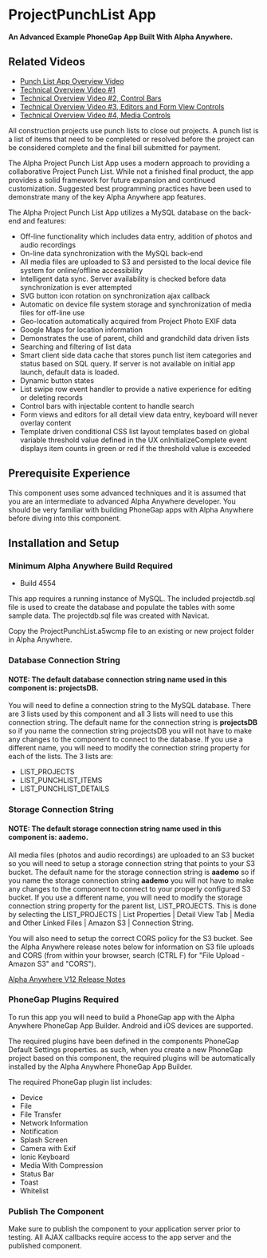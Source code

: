 # ProjectPunchList App

**An Advanced Example PhoneGap App Built With Alpha Anywhere.** 





## Related Videos

* [Punch List App Overview Video](https://youtu.be/xh2aoR-UFzg)
* [Technical Overview Video #1](https://youtu.be/l3CJzUXTSxc)
* [Technical Overview Video #2, Control Bars](https://youtu.be/9o_3VONGrVc)
* [Technical Overview Video #3, Editors and Form View Controls](https://youtu.be/t7ekCu9tVPM)
* [Technical Overview Video #4, Media Controls](https://youtu.be/9OwEq5koD_8)

All construction projects use punch lists to close out projects. A punch list is a list of items that need to be completed or resolved before the project can be considered complete and the final bill submitted for payment.

The Alpha Project Punch List App uses a modern approach to providing a collaborative Project Punch List. While not a finished final product, the app provides a solid framework for future expansion and continued customization. Suggested best programming practices have been used to demonstrate many of the key Alpha Anywhere app features.

The Alpha Project Punch List App utilizes a MySQL database on the back-end and features:

* Off-line functionality which includes data entry, addition of photos and audio recordings
* On-line data synchronization with the MySQL back-end
* All media files are uploaded to S3 and persisted to the local device file system for online/offline accessibility
* Intelligent data sync. Server availability is checked before data synchronization is ever attempted
* SVG button icon rotation on synchronization ajax callback
* Automatic on device file system storage and synchronization of media files for off-line use
* Geo-location automatically acquired from Project Photo EXIF data
* Google Maps for location information
* Demonstrates the use of parent, child and grandchild data driven lists
* Searching and filtering of list data
* Smart client side data cache that stores punch list item categories and status based on SQL query. If server is not available on initial app launch, default data is loaded. 
* Dynamic button states
* List swipe row event handler to provide a native experience for editing or deleting records
* Control bars with injectable content to handle search
* Form views and editors for all detail view data entry, keyboard will never overlay content
* Template driven conditional CSS list layout templates based on global variable threshold value defined in the UX onInitializeComplete event displays item counts in green or red if the threshold value is exceeded

## Prerequisite Experience

This component uses some advanced techniques and it is assumed that you are an intermediate to advanced Alpha Anywhere developer. You should be very familiar with building PhoneGap apps with Alpha Anywhere before diving into this component. 

## Installation and Setup

### Minimum Alpha Anywhere Build Required

* Build 4554

This app requires a running instance of MySQL. The included projectdb.sql file is used to create the database and populate the tables with some sample data. The projectdb.sql file was created with Navicat.

Copy the ProjectPunchList.a5wcmp file to an existing or new project folder in Alpha Anywhere.

### Database Connection String

#### NOTE: The default database connection string name used in this component is: projectsDB.

You will need to define a connection string to the MySQL database. There are 3 lists used by this component and all 3 lists will need to use this connection string. The default name for the connection string is **projectsDB** so if you name the connection string projectsDB you will not have to make any changes to the component to connect to the database. If you use a different name, you will need to modify the connection string property for each of the lists. The 3 lists are:

* LIST_PROJECTS
* LIST_PUNCHLIST_ITEMS
* LIST_PUNCHLIST_DETAILS

### Storage Connection String

#### NOTE: The default storage connection string name used in this component is: aademo.

All media files (photos and audio recordings) are uploaded to an S3 bucket so you will need to setup a storage connection string that points to your S3 bucket. The default name for the storage connection string is **aademo** so if you name the storage connection string **aademo** you will not have to make any changes to the component to connect to your properly configured S3 bucket. If you use a different name, you will need to modify the storage connection string property for the parent list, LIST_PROJECTS. This is done by selecting the LIST_PROJECTS | List Properties | Detail View Tab | Media and Other Linked Files | Amazon S3 | Connection String. 

You will also need to setup the correct CORS policy for the S3 bucket. See the Alpha Anywhere release notes below for information on S3 file uploads and CORS (from within your browser, search (CTRL F) for "File Upload - Amazon S3" and "CORS").

[Alpha Anywhere V12 Release Notes](https://www.alphasoftware.com/documentation/pages/ReleaseNotes/ReleaseNotes.Html)

### PhoneGap Plugins Required

To run this app you will need to build a PhoneGap app with the Alpha Anywhere PhoneGap App Builder. Android and iOS devices are supported. 

The required plugins have been defined in the components PhoneGap Default Settings properties. as such, when you create a new PhoneGap project based on this component, the required plugins will be automatically installed by the Alpha Anywhere PhoneGap App Builder.

The required PhoneGap plugin list includes:

* Device
* File
* File Transfer
* Network Information
* Notification
* Splash Screen
* Camera with Exif
* Ionic Keyboard
* Media With Compression
* Status Bar
* Toast
* Whitelist

### Publish The Component

Make sure to publish the component to your application server prior to testing. All AJAX callbacks require access to the app server and the published component.





  


 

